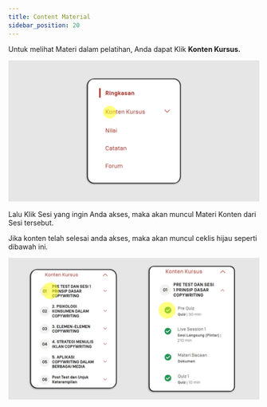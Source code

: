 ```yaml
---
title: Content Material
sidebar_position: 20
---
```

Untuk melihat Materi dalam pelatihan, Anda dapat Klik **Konten Kursus.**

![](/img/content-indo-1.png)

Lalu Klik Sesi yang ingin Anda akses, maka akan muncul Materi Konten dari Sesi tersebut.

Jika konten telah selesai anda akses, maka akan muncul ceklis hijau seperti dibawah ini.

![](/img/content-indo-2.png)
